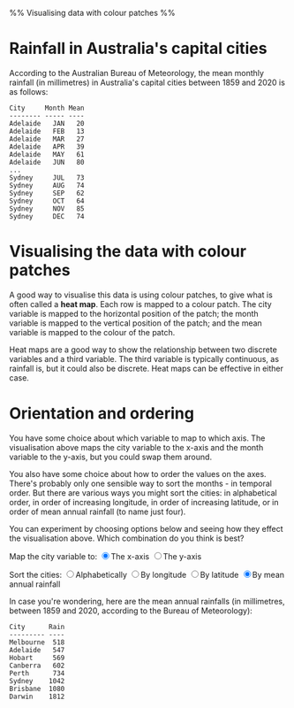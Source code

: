 %% Visualising data with colour patches %%

# Rainfall in Australia's capital cities

According to the Australian Bureau of Meteorology, the mean monthly rainfall (in millimetres) in Australia's capital cities between 1859 and 2020 is as follows:
```
City     Month Mean
-------- ----- ----
Adelaide   JAN   20
Adelaide   FEB   13
Adelaide   MAR   27
Adelaide   APR   39
Adelaide   MAY   61
Adelaide   JUN   80
...
Sydney     JUL   73
Sydney     AUG   74
Sydney     SEP   62
Sydney     OCT   64
Sydney     NOV   85
Sydney     DEC   74
```

# Visualising the data with colour patches

A good way to visualise this data is using colour patches, to give what is often called a **heat map**. Each row is mapped to a colour patch. The city variable is mapped to the horizontal position of the patch; the month variable is mapped to the vertical position of the patch; and the mean variable is mapped to the colour of the patch.

<div id="heatmap"></div>
<script src="https://code.highcharts.com/modules/heatmap.js"></script>
<script>
  let chart = new Highcharts.Chart('heatmap', {
    chart: {type: "heatmap", height: 500},
    title: {text: "Mean monthly rainfall in Australia's Capital Cities 1859-2020"},
  	caption: {text: "Source: Australian Bureau of Statistics"},
    xAxis: {type: "category"},
    yAxis: {categories: ["","JAN","FEB","MAR","APR","MAY","JUN","JUL","AUG","SEP","OCT","NOV","DEC"], title: null},
    colorAxis: {},
    legend: {enabled: false},
    series: [{
      data: [
        ["Adelaide", 1, 20],["Adelaide", 2, 13],["Adelaide", 3, 27],["Adelaide", 4, 39],["Adelaide", 5, 61],["Adelaide", 6, 80],["Adelaide", 7, 76],["Adelaide", 8, 70],["Adelaide", 9, 59],["Adelaide", 10, 42],["Adelaide", 11, 30],["Adelaide", 12, 30],
        ["Brisbane", 1, 115],["Brisbane", 2, 144],["Brisbane", 3, 108],["Brisbane", 4, 104],["Brisbane", 5, 109],["Brisbane", 6, 65],["Brisbane", 7, 46],["Brisbane", 8, 41],["Brisbane", 9, 33],["Brisbane", 10, 81],["Brisbane", 11, 98],["Brisbane", 12, 136],
        ["Canberra", 1, 55],["Canberra", 2, 53],["Canberra", 3, 45],["Canberra", 4, 41],["Canberra", 5, 38],["Canberra", 6, 44],["Canberra", 7, 48],["Canberra", 8, 46],["Canberra", 9, 52],["Canberra", 10, 51],["Canberra", 11, 69],["Canberra", 12, 61],
        ["Darwin", 1, 466],["Darwin", 2, 373],["Darwin", 3, 335],["Darwin", 4, 108],["Darwin", 5, 25],["Darwin", 6, 2],["Darwin", 7, 1],["Darwin", 8, 6],["Darwin", 9, 17],["Darwin", 10, 65],["Darwin", 11, 137],["Darwin", 12, 276],
        ["Hobart", 1, 44],["Hobart", 2, 36],["Hobart", 3, 39],["Hobart", 4, 43],["Hobart", 5, 36],["Hobart", 6, 43],["Hobart", 7, 47],["Hobart", 8, 61],["Hobart", 9, 59],["Hobart", 10, 56],["Hobart", 11, 48],["Hobart", 12, 56],
        ["Melbourne", 1, 40],["Melbourne", 2, 37],["Melbourne", 3, 39],["Melbourne", 4, 38],["Melbourne", 5, 36],["Melbourne", 6, 39],["Melbourne", 7, 39],["Melbourne", 8, 43],["Melbourne", 9, 44],["Melbourne", 10, 51],["Melbourne", 11, 61],["Melbourne", 12, 51],
        ["Perth", 1, 17],["Perth", 2, 13],["Perth", 3, 21],["Perth", 4, 37],["Perth", 5, 89],["Perth", 6, 127],["Perth", 7, 147],["Perth", 8, 122],["Perth", 9, 87],["Perth", 10, 39],["Perth", 11, 23],["Perth", 12, 12],
        ["Sydney", 1, 79],["Sydney", 2, 118],["Sydney", 3, 88],["Sydney", 4, 119],["Sydney", 5, 106],["Sydney", 6, 100],["Sydney", 7, 73],["Sydney", 8, 74],["Sydney", 9, 62],["Sydney", 10, 64],["Sydney", 11, 85],["Sydney", 12, 74],
      ],
      dataLabels: {enabled: true, color: "black"},
    }],
  });
</script>

Heat maps are a good way to show the relationship between two discrete variables and a third variable. The third variable is typically continuous, as rainfall is, but it could also be discrete. Heat maps can be effective in either case.

# Orientation and ordering

You have some choice about which variable to map to which axis. The visualisation above maps the city variable to the x-axis and the month variable to the y-axis, but you could swap them around. 

You also have some choice about how to order the values on the axes. There's probably only one sensible way to sort the months - in temporal order. But there are various ways you might sort the cities: in alphabetical order, in order of increasing longitude, in order of increasing latitude, or in order of mean annual rainfall (to name just four).

You can experiment by choosing options below and seeing how they effect the visualisation above. Which combination do you think is best?

Map the city variable to:
  <label onclick="chart.update({chart: {inverted: false}})"><input type="radio" name="axis" checked/>The x-axis</label>
  <label onclick="chart.update({chart: {inverted: true}})"><input type="radio" name="axis" />The y-axis</label>

Sort the cities:
  <label onclick="chart.update({xAxis: {categories: ['Adelaide','Brisbane','Canberra','Darwin','Hobart','Melbourne','Perth','Sydney']}})"><input type="radio" name="sort" value="alpha" checked/>Alphabetically</label>
  <label onclick="chart.update({xAxis: {categories: ['Perth','Darwin','Adelaide','Melbourne','Hobart','Canberra','Sydney','Brisbane']}})"><input type="radio" name="sort" value="lat"/>By longitude</label>
  <label onclick="chart.update({xAxis: {categories: ['Darwin','Brisbane','Perth','Sydney','Adelaide','Canberra','Melbourne','Hobart']}})"><input type="radio" name="sort" value="long"/>By latitude</label>
  <label onclick="chart.update({xAxis: {categories: ['Melbourne','Adelaide','Hobart','Canberra','Perth','Sydney','Brisbane','Darwin']}})"><input type="radio" name="sort" value="alpha" checked/>By mean annual rainfall</label>

In case you're wondering, here are the mean annual rainfalls (in millimetres, between 1859 and 2020, according to the Bureau of Meteorology): 

```
City      Rain
--------- ----
Melbourne  518
Adelaide   547
Hobart     569
Canberra   602
Perth      734
Sydney    1042
Brisbane  1080
Darwin    1812
```